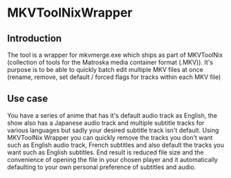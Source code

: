 # MKVToolNixWrapper

## Introduction
The tool is a wrapper for mkvmerge.exe which ships as part of MKVToolNix (collection of tools for the Matroska media container format (.MKV)).
It's purpose is to be able to quickly batch edit multiple MKV files at once (rename, remove, set default / forced flags for tracks within each MKV file)

## Use case
You have a series of anime that has it's default audio track as English, the show also has a Japanese audio track and multiple subtitle tracks for various languages but sadly your desired subtitle track isn't default.
Using MKVToolNix Wrapper you can quickly remove the tracks you don't want such as English audio track, French subtitles and also default the tracks you want such as English subtitles.
End result is reduced file size and the convenience of opening the file in your chosen player and it automatically defaulting to your own personal preference of subtitles and audio.